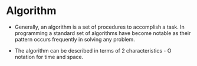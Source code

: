   <!-- Readme file for algorithms getting started -->

#  Algorithm

  *  Generally, an algorithm is a set of procedures to accomplish a task.  In programming a standard set of algorithms have become notable as their pattern occurs frequently in solving any problem.

  *  The algorithm can be described in terms of 2 characteristics - O notation for time and space.
